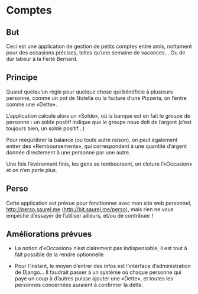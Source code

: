 Comptes
=======

But
---
Ceci est une application de gestion de petits comptes entre amis, nottament pour des occasions précises, telles qu’une semaine de vacances… Ou de dur labeur à la Ferté Bernard.

Principe
--------
Quand quelqu’un règle pour quelque chose qui bénéficie à plusieurs personne, comme un pot de Nutella ou la facture d’une Pizzeria, on l’entre comme une «Dette».

L’application calcule alors un «Solde», où la banque est en fait le groupe de personne : un solde positif indique que le groupe nous doit de l’argent (c’est toujours bien, un solde positif…)

Pour rééquilibrer la balance (ou toute autre raison), on peut également entrer des «Remboursements», qui correspondent à une quantité d’argent donnée directement à une personne par une autre.

Une fois l’évènement finis, les gens se remboursent, on cloture l’«Occasion» et on n’en parle plus.

Perso
-----
Cette application est prévue pour fonctionner avec mon site web personnel, http://perso.saurel.me (http://bit.saurel.me/perso), mais rien ne vous empêche d’essayer de l’utiliser ailleurs, et/ou de contribuer !


Améliorations prévues
---------------------

* La notion d’«Occasion» n’est clairement pas indispensable, il est tout à fait possible de la rendre optionnelle

* Pour l’instant, le moyen d’entrer des infos est l’interface d’administration de Django…
  Il faudrait passer à un système où chaque personne qui paye un coup à d’autres puisse ajouter une «Dette», et toutes les personnes concernées auraient à confirmer la dette.
